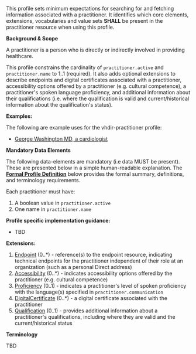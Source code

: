 This profile sets minimum expectations for searching for and fetching information associated with a practitioner. It identifies which core elements, extensions, vocabularies and value sets **SHALL** be present in the practitioner resource when using this profile.

**Background & Scope**

A practitioner is a person who is directly or indirectly involved in providing healthcare.

This profile constrains the cardinality of `practitioner.active` and `practitioner.name` to 1..1 (required). It also adds optional extensions to describe endpoints and digital certificates associated with a practitioner, accessibility options offered by a practitioner (e.g. cultural competence), a practitioner's spoken language proficiency, and additional information about their qualifications (i.e. where the qualification is valid and current/historical information about the qualification's status).


**Examples:**

The following are example uses for the vhdir-practitioner profile:

-  [George Washington MD, a cardiologist](Practitioner-practitioner1.html)


**Mandatory Data Elements**

The following data-elements are mandatory (i.e data MUST be present). These are presented below in a simple human-readable explanation. The [**Formal Profile Definition**](#profile) below provides the  formal summary, definitions, and  terminology requirements.  

Each practitioner must have:

1.  A boolean value in `practitioner.active`
1.  One name in `practitioner.name`


**Profile specific implementation guidance:**

- TBD


**Extensions:**

1.  [Endpoint](StructureDefinition-endpoint-reference.html) (0..*) - reference(s) to the endpoint resource, indicating technical endpoints for the practitioner independent of their role at an organization (such as a personal Direct address)
1.  [Accessibility](StructureDefinition-accessibility.html) (0..*) - indicates accessibility options offered by the practitioner (e.g. cultural competence)
1.  [Proficiency](StructureDefinition-communication-proficiency.html) (0..1) - indicates a practitioner's level of spoken proficiency with the language(s) specified in `practitioner.communication`
1.  [DigitalCertificate](StructureDefinition-digitalcertificate.html) (0..*) - a digital certificate associated with the practitioner
1.  [Qualification](StructureDefinition-practitioner-qualification.html) (0..1) - provides additional information about a practitioner's qualifications, including where they are valid and the current/historical status


**Terminology**

TBD